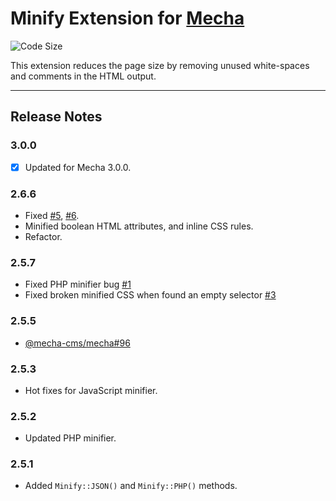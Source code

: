 Minify Extension for [Mecha](https://github.com/mecha-cms/mecha)
================================================================

![Code Size](https://img.shields.io/github/languages/code-size/mecha-cms/x.minify?color=%23444&style=for-the-badge)

This extension reduces the page size by removing unused white-spaces and comments in the HTML output.

---

Release Notes
-------------

### 3.0.0

 - [x] Updated for Mecha 3.0.0.

### 2.6.6

 - Fixed [#5](https://github.com/mecha-cms/x.minify/issues/5), [#6](https://github.com/mecha-cms/x.minify/issues/6).
 - Minified boolean HTML attributes, and inline CSS rules.
 - Refactor.

### 2.5.7

 - Fixed PHP minifier bug [#1](https://github.com/mecha-cms/x.minify/issues/1)
 - Fixed broken minified CSS when found an empty selector [#3](https://github.com/mecha-cms/x.minify/pull/3)

### 2.5.5

 - [@mecha-cms/mecha#96](https://github.com/mecha-cms/mecha/issues/96)

### 2.5.3

 - Hot fixes for JavaScript minifier.

### 2.5.2

 - Updated PHP minifier.

### 2.5.1

 - Added `Minify::JSON()` and `Minify::PHP()` methods.